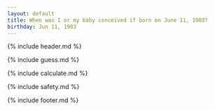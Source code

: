 ```yaml
---
layout: default
title: When was I or my baby conceived if born on June 11, 1903?
birthday: Jun 11, 1903
---
```


{% include header.md %}

{% include guess.md %}

{% include calculate.md %}

{% include safety.md %}

{% include footer.md %}



